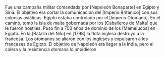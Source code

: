 Fue una campaña militar comandada por [Napoleón Bonaparte] en Egipto y Siria. El objetivo era cortar la comunicación del [Imperio Británico] con sus colonias asiáticas. 
Egipto estaba controlado por el [Imperio Otomano]. 
En el camino, tomó la isla de malta gobernada por los [Caballeros de Malta] que le fueron hostiles. 
Puso fin a 700 años de dominio de los [Mamelucos] en Egipto. 
En la [Batalla del Nilo] en [1798] la flota inglesa destruyó a la francesa.
Los otomanos se aliaron con los ingleses y expulsaron a los franceses de Egipto. 
El objetivo de Napoleón era llegar a la India, pero el cólera y la resistencia otomana lo impidieron. 




